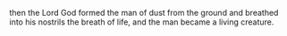 then the Lord God formed the man of dust from the ground and breathed into his nostrils the breath of life, and the man became a living creature.
